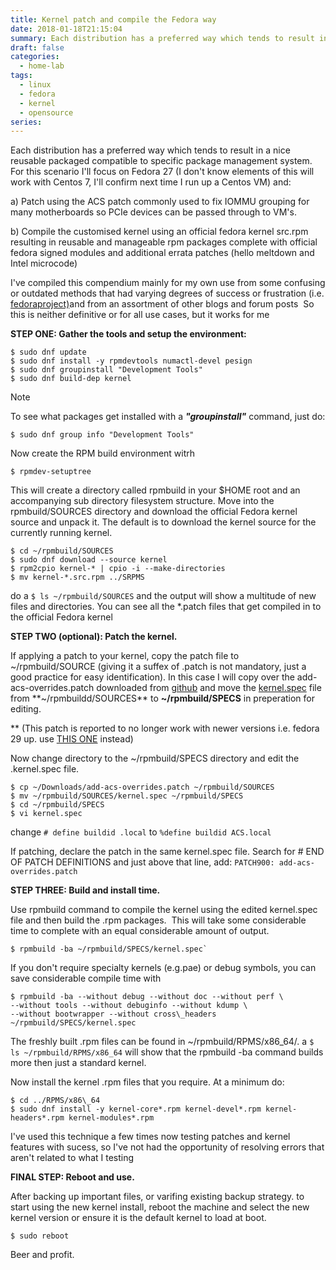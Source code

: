 ```yaml
---
title: Kernel patch and compile the Fedora way
date: 2018-01-18T21:15:04
summary: Each distribution has a preferred way which tends to result in a nice reusable packaged compatible to specific package management system. For this scenario I'll focus on Fedora 27
draft: false
categories:
  - home-lab
tags:
  - linux
  - fedora
  - kernel
  - opensource
series:
---
```


Each distribution has a preferred way which tends to result in a nice reusable packaged compatible to specific package management system.  For this scenario I'll focus on Fedora 27 (I don't know elements of this will work with Centos 7, I'll confirm next time I run up a Centos VM) and:

a) Patch using the ACS patch commonly used to fix IOMMU grouping for many motherboards so PCIe devices can be passed through to VM's.

b) Compile the customised kernel using an official fedora kernel src.rpm resulting in reusable and manageable rpm packages complete with official fedora signed modules and additional errata patches (hello meltdown and Intel microcode)

I've compiled this compendium mainly for my own use from some confusing or outdated methods that had varying degrees of success or frustration (i.e. [fedoraproject)](https://fedoraproject.org/wiki/Building_a_custom_kernel#Building_Vanilla_upstream_kernel)and from an assortment of other blogs and forum posts  So this is neither definitive or for all use cases, but it works for me

**STEP ONE: Gather the tools and setup the environment:**

```
$ sudo dnf update
$ sudo dnf install -y rpmdevtools numactl-devel pesign
$ sudo dnf groupinstall "Development Tools"
$ sudo dnf build-dep kernel
```

> [!NOTE]
>  To see what packages get installed with a ***"groupinstall"*** command, just do:
> ```
> $ sudo dnf group info "Development Tools"
> ```

Now create the RPM build environment witrh

```
$ rpmdev-setuptree
```

This will create a directory called rpmbuild in your $HOME root and an accompanying sub directory filesystem structure. Move into the rpmbuild/SOURCES directory and download the official Fedora kernel source and unpack it. The default is to download the kernel source for the currently running kernel.

```
$ cd ~/rpmbuild/SOURCES
$ sudo dnf download --source kernel
$ rpm2cpio kernel-* | cpio -i --make-directories
$ mv kernel-*.src.rpm ../SRPMS
```

do a `$ ls ~/rpmbuild/SOURCES` and the output will show a multitude of new files and directories. You can see all the *.patch files that get compiled in to the official Fedora kernel

**STEP TWO (optional): Patch the kernel.**

If applying a patch to your kernel, copy the patch file to ~/rpmbuild/SOURCE (giving it a suffex of .patch is not mandatory, just a good practice for easy identification). In this case I will copy over the add-acs-overrides.patch downloaded from [github](https://github.com/f4bio/linux-c0mbine/blob/master/add-acs-overrides.patch) and move the <u>kernel.spec</u> file from **~/rpmbuildd/SOURCES** to **~/rpmbuild/SPECS** in preperation for editing.

** (This patch is reported to no longer work with newer versions i.e. fedora 29 up. use [THIS ONE](https://aur.archlinux.org/cgit/aur.git/plain/add-acs-overrides.patch?h=linux-vfio) instead)

Now change directory to the ~/rpmbuild/SPECS directory and edit the .kernel.spec file.

```
$ cp ~/Downloads/add-acs-overrides.patch ~/rpmbuild/SOURCES
$ mv ~/rpmbuild/SOURCES/kernel.spec ~/rpmbuild/SPECS
$ cd ~/rpmbuild/SPECS
$ vi kernel.spec
```

change
`# define buildid .local`
to
`%define buildid ACS.local`

If patching, declare the patch in the same kernel.spec file. Search for 
\# END OF PATCH DEFINITIONS
and just above that line, add: `PATCH900: add-acs-overrides.patch`

**STEP THREE: Build and install time.**

Use rpmbuild command to compile the kernel using the edited kernel.spec file and then build the .rpm packages.  This will take some considerable time to complete with an equal considerable amount of output.

```
$ rpmbuild -ba ~/rpmbuild/SPECS/kernel.spec`
```

If you don't require specialty kernels (e.g.pae) or debug symbols, you can save considerable compile time with

```
$ rpmbuild -ba --without debug --without doc --without perf \
--without tools --without debuginfo --without kdump \
--without bootwrapper --without cross\_headers ~/rpmbuild/SPECS/kernel.spec
```

The freshly built .rpm files can be found in ~/rpmbuild/RPMS/x86\_64/. a `$ ls ~/rpmbuild/RPMS/x86_64` will show that the rpmbuild -ba command builds more then just a standard kernel.

Now install the kernel .rpm files that you require. At a minimum do:

```
$ cd ../RPMS/x86\_64
$ sudo dnf install -y kernel-core*.rpm kernel-devel*.rpm kernel-headers*.rpm kernel-modules*.rpm
```

I've used this technique a few times now testing patches and kernel features with sucess, so I've not had the opportunity of resolving errors that aren't related to what I testing

 **FINAL STEP: Reboot and use.**

After backing up important files, or varifing existing backup strategy. to start using the new kernel install, reboot the machine and select the new kernel version or ensure it is the default kernel to load at boot.

`$ sudo reboot`

Beer and profit.